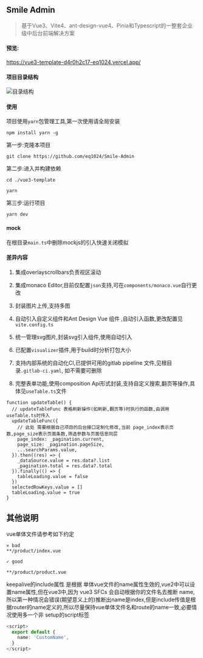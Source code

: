 ## Smile Admin
>基于Vue3、Vite4、ant-design-vue4、Pinia和Typescript的一整套企业级中后台前端解决方案

#### 预览: 

https://vue3-template-d4r0h2c17-eq1024.vercel.app/


#### 项目目录结构

![目录结构](https://pic-1300230199.cos.ap-guangzhou.myqcloud.com/NewPic/%E5%BE%AE%E4%BF%A1%E6%88%AA%E5%9B%BE_20230906161808.png)


#### 使用

项目使用`yarn`包管理工具,第一次使用请全局安装
```shell
npm install yarn -g
```

第一步:克隆本项目
```shell
git clone https://github.com/eq1024/Smile-Admin
```
第二步:进入并构建依赖
```shell
cd ./vue3-template

yarn
```

第三步:运行项目
```shell
yarn dev
```


#### mock
在根目录`main.ts`中删除mockjs的引入快速关闭模拟



#### 差异内容

1. 集成overlayscrollbars负责视区滚动

2. 集成monaco Editor,目前仅配置`json`支持,可在`components/monaco.vue`自行更改

3. 封装图片上传,支持多图

4. 自动引入自定义组件和Ant Design Vue 组件 ,自动引入函数,更改配置见`vite.config.ts`

5. 统一管理svg图片,封装svg引入组件,使用自动引入

6. 已配置`visualizer`插件,用于build时分析打包大小

7. 支持内部系统的自动化CI,已提供可用的gitlab pipeline 文件,见根目录`.gitlab-ci.yaml`,
如不需要可删除

8. 完整表单功能,使用composition Api形式封装,支持自定义搜索,翻页等操作,具体见`useTable.ts`文件

```tsx
function updateTable() {
  // updateTableFunc 表格刷新操作(如刷新,翻页等)时执行的函数,由调用useTable.ts时传入
  updateTableFunc({
    // 此处 需要根据自己项目的后台接口定制化修改,当前 page_index表示页数,page_size表示页面条数,筛选参数与页面信息同层
    page_index: _pagination.current,
    page_size: _pagination.pageSize,
    ...searchParams.value,
  }).then((res) => {
    _dataSource.value = res.data?.list
    _pagination.total = res.data?.total
  }).finally(() => {
    tableLoading.value = false
  })
  selectedRowKeys.value = []
  tableLoading.value = true
}
```

## 其他说明
vue单体文件请参考如下约定
```
✕ bad
**/product/index.vue

✓ good

**/product/product.vue
```

keepalive的include属性 是根据 单体vue文件的name属性生效的,vue2中可以设置name属性,但在vue3中,因为 vue3 SFCs 会自动根据你的文件名去推断 name,所以第一种情况会错误(期望意义上的)推断出name是index,但是include传值是根据router的name定义的,所以尽量保持vue单体文件名和route的name一致,必要情况使用多一个非 setup的script标签

```typescript
<script>
  export default {
    name: 'CustomName',
  }
</script>
```
